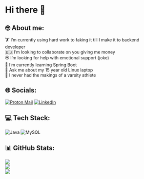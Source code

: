 # Hi there 👋
## 🤓 About me:
🏋️ I’m currently using hard work to faking it till I make it to backend developer<br>🇪🇺 I’m looking to collaborate on you giving me money<br>🏵️ I’m looking for help with emotional support (joke)<br>🍃 I’m currently learning Spring Boot<br>🐧 Ask me about my 15 year old Linux laptop<br>🤌 I never had the makings of a varsity athlete
## 🌐 Socials:
[![Proton Mail](https://img.shields.io/badge/Proton%20Mail-6D4AFF?logo=protonmail&logoColor=fff)](mailto:w6hnd@protonmail.com) [![LinkedIn](https://img.shields.io/badge/LinkedIn-%230077B5.svg?logo=linkedin&logoColor=white)](https://linkedin.com/in/martin-gromoš-4a3054240)
## 💻 Tech Stack:
![Java](https://img.shields.io/badge/java-%23ED8B00.svg?style=for-the-badge&logo=openjdk&logoColor=white) ![MySQL](https://img.shields.io/badge/mysql-4479A1.svg?style=for-the-badge&logo=mysql&logoColor=white)
## 📊 GitHub Stats:
![](https://github-readme-stats.vercel.app/api?username=WayBehind&theme=neon&hide_border=true&include_all_commits=false&count_private=false)<br/>
![](https://nirzak-streak-stats.vercel.app/?user=WayBehind&theme=neon&hide_border=true)<br/>
![](https://github-readme-stats.vercel.app/api/top-langs/?username=WayBehind&theme=neon&hide_border=true&include_all_commits=false&count_private=false&layout=compact)
